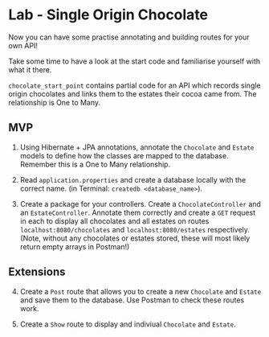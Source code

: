 # Lab - Single Origin Chocolate

Now you can have some practise annotating and building routes for your own API!

Take some time to have a look at the start code and familiarise yourself with what it there.

`chocolate_start_point` contains partial code for an API which records single origin chocolates and links them to the estates their cocoa came from. The relationship is One to Many.

## MVP
1. Using Hibernate + JPA annotations, annotate the `Chocolate` and `Estate` models to define how the classes are mapped to the database. Remember this is a One to Many relationship.

2. Read `application.properties` and create a database locally with the correct name. (in Terminal: `createdb <database_name>`).

3. Create a package for your controllers. Create a `ChocolateController` and an `EstateController`. Annotate them correctly and create a `GET` request in each to display all chocolates and all estates on routes `localhost:8080/chocolates` and `localhost:8080/estates` respectively. (Note, without any chocolates or estates stored, these will most likely return empty arrays in Postman!)

## Extensions

4. Create a `Post` route that allows you to create a new `Chocolate` and `Estate` and save them to the database. Use Postman to check these routes work.

5. Create a `Show` route to display and indiviual `Chocolate` and `Estate`.


